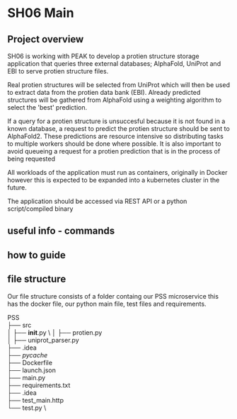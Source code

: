 # SH06 Main


## Project overview
SH06 is working with PEAK to develop a protien structure storage application that queries three external databases; AlphaFold, UniProt and EBI to serve protien structure files. 

Real protien structures will be selected from UniProt which will then be used to extract data from the protien data bank (EBI).
Already predicted structures will be gathered from AlphaFold using a weighting algorithm to select the 'best' prediction.

If a query for a protien structure is unsuccesful because it is not found in a known database, a request to predict the protien structure should be sent to AlphaFold2. These predictions are resource intensive so distributing tasks to multiple workers should be done where possible. It is also important to avoid queueing a request for a protien prediction that is in the process of being requested

All workloads of the application must run as containers, originally in Docker however this is expected to be expanded into a kubernetes cluster in the future.

The application should be accessed via REST API or a python script/compiled binary


## useful info - commands
## how to guide
## file structure
Our file structure consists of a folder containg our PSS microservice this has the docker file, our python main file, test files 
and requirements.

PSS \
├── src \
│   ├── __init__.py \ 
│   ├── protien.py \
│   ├── uniprot_parser.py \
├── .idea \
├── _pycache_ \
├──  Dockerfile \
├── launch.json \
├── main.py \
├── requirements.txt \
├── .idea \
├── test_main.http \
└── test.py \
